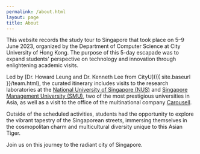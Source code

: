 ```yaml
---
permalink: /about.html
layout: page
title: About
---
```


This website records the study tour to Singapore that took place on 5–9 June 2023, organized by the Department of Computer Science at City University of Hong Kong. The purpose of this 5-day escapade was to expand students' perspective on technology and innovation through enlightening academic visits.

Led by [Dr. Howard Leung and Dr. Kenneth Lee from CityU]({{ site.baseurl }}/team.html), the curated itinerary includes visits to the research laboratories at the [National University of Singapore (NUS)](https://nus.edu.sg/) and [Singapore Management University (SMU)](https://www.smu.edu.sg/), two of the most prestigious universities in Asia, as well as a visit to the office of the multinational company [Carousell](https://www.carousell.sg/).

Outside of the scheduled activities, students had the opportunity to explore the vibrant tapestry of the Singaporean streets, immersing themselves in the cosmopolitan charm and multicultural diversity unique to this Asian Tiger.

Join us on this journey to the radiant city of Singapore.
